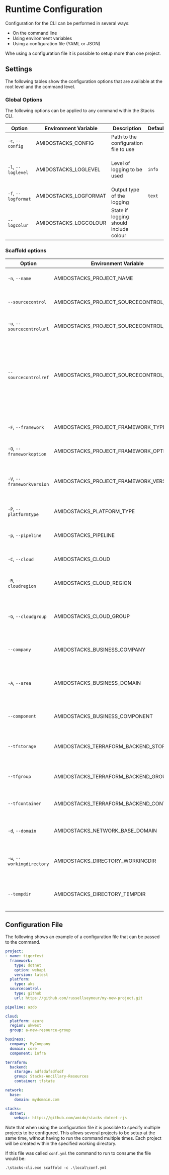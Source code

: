 # Runtime Configuration

Configuration for the CLI can be performed in several ways:

  - On the command line
  - Using environment variables
  - Using a configuration file (YAML or JSON)

Whe using a configuration file it is possible to setup more than one project.

## Settings

The following tables show the configuration options that are available at the root level and the command level.

### Global Options

The following options can be applied to any command within the Stacks CLI.

| Option | Environment Variable | Description | Default | Options |
|---|---|---|---|---|
| `-c`, `--config` | AMIDOSTACKS_CONFIG | Path to the configuration file to use | | |
| `-l`, `--loglevel` | AMIDOSTACKS_LOGLEVEL | Level of logging to be used | `info` | `debug`, `info`, `warning`, `error`, `fatal` |
| `-f`, `--logformat` | AMIDOSTACKS_LOGFORMAT | Output type of the logging | `text` | `text`, `json` |
| `--logcolur` | AMIDOSTACKS_LOGCOLOUR | State if logging should include colour | | |

### Scaffold options

| Option | Environment Variable | Description | Default | Options |
|---|---|---|---|---|
| `-n`, `--name` | AMIDOSTACKS_PROJECT_NAME | Name of the project to created | | |
| `--sourcecontrol` | AMIDOSTACKS_PROJECT_SOURCECONTROL_TYPE | Source control system to be used | `github` | |
| `-u`, `--sourcecontrolurl` | AMIDOSTACKS_PROJECT_SOURCECONTROL_URL | URL to the remote repository | | | 
| `--sourcecontrolref` | AMIDOSTACKS_PROJECT_SOURCECONTROL_REF | SHA reference or Tag to use to clone repository from. If a ref is supplied this is used over a release version package | | | 
| `-F`, `--framework` | AMIDOSTACKS_PROJECT_FRAMEWORK_TYPE | The framework that is to be used | | `dotnet`, `java`, `nodejs` |
| `-O`, `--frameworkoption` | AMIDOSTACKS_PROJECT_FRAMEWORK_OPTION | The sort of project to be created | | `webapi`, `cqrs`, `events` |
| `-V`, `--frameworkversion` | AMIDOSTACKS_PROJECT_FRAMEWORK_VERSION | The version of the Amido stacks project to use | `latest` | |
| `-P`, `--platformtype` | AMIDOSTACKS_PLATFORM_TYPE | Platform being deployed to | | `aks` |
| `-p`, `--pipeline` | AMIDOSTACKS_PIPELINE | Pipeline being used to build the project | | `azdo` |
| `-C`, `--cloud` | AMIDOSTACKS_CLOUD | Cloud platform being used | | `azure`, `aws`, `gcp` |
| `-R`, `--cloudregion` | AMIDOSTACKS_CLOUD_REGION | Region that the project will be deployed to | | |
| `-G`, `--cloudgroup` | AMIDOSTACKS_CLOUD_GROUP | Group in the cloud platform that will hold all the resources | | |
| `--company` | AMIDOSTACKS_BUSINESS_COMPANY | Name of your company or organisation | | |
| `-A`, `--area` | AMIDOSTACKS_BUSINESS_DOMAIN | Area of the company that is responsible for the project | | |
| `--component` | AMIDOSTACKS_BUSINESS_COMPONENT | Component of the overall project | | |
| `--tfstorage` | AMIDOSTACKS_TERRAFORM_BACKEND_STORAGE | Name of the storage account being used for the state | | |
| `--tfgroup` | AMIDOSTACKS_TERRAFORM_BACKEND_GROUP | Group name of the storage account | | |
| `--tfcontainer` | AMIDOSTACKS_TERRAFORM_BACKEND_CONTAINER | Container being used to store the data | | |
| `-d`, `--domain` | AMIDOSTACKS_NETWORK_BASE_DOMAIN | Domain root to be used for the projects | | | 
| `-w`, `--workingdirectory` | AMIDOSTACKS_DIRECTORY_WORKINGDIR | Directory that the projects should be created in | `${PWD}` | |
| `--tempdir` | AMIDOSTACKS_DIRECTORY_TEMPDIR | Directory to be used by Stacks for its temp files | System temp directory | |

## Configuration File

The following shows an example of a configuration file that can be passed to the command.

```yaml
project:
- name: tigerfest
  framework:
    type: dotnet
    option: webapi
    version: latest
  platform:
    type: aks    
  sourcecontrol:
    type: github
    url: https://github.com/russellseymour/my-new-project.git  

pipeline: azdo

cloud:
  platform: azure
  region: ukwest
  group: a-new-resource-group

business:
  company: MyCompany
  domain: core
  component: infra

terraform:
  backend:
    storage: adfsdafsdfsdf
    group: Stacks-Ancillary-Resources
    container: tfstate

network:
  base:
    domain: mydomain.com

stacks:
  dotnet:
    webapi: https://github.com/amido/stacks-dotnet-rjs
```

Note that when using the configuration file it is possible to specify multiple projects to be configured. This allows several projects to be setup at the same time, without having to run the command multiple times. Each project will be created within the specified working directory.

If this file was called `conf.yml` the command to run to consume the file would be:

```
.\stacks-cli.exe scaffold -c .\local\conf.yml
```